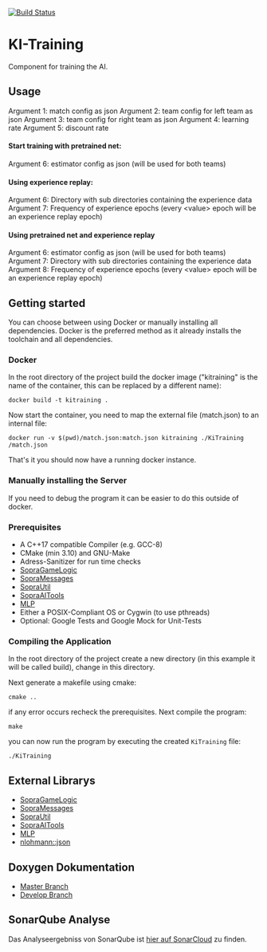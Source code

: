 [<img src="https://travis-ci.org/SoPra-Team-10/KI-Training.svg?branch=master" alt="Build Status">](https://travis-ci.org/SoPra-Team-10/KI-Training)
# KI-Training
Component for training the AI.

## Usage
Argument 1: match config as json
Argument 2: team config for left team as json
Argument 3: team config for right team as json
Argument 4: learning rate
Argument 5: discount rate

#### Start training with pretrained net: ####
Argument 6: estimator config as json (will be used for both teams)

#### Using experience replay: ####
Argument 6: Directory with sub directories containing the experience data
Argument 7: Frequency of experience epochs (every \<value\> epoch will be an experience replay epoch)

#### Using pretrained net and experience replay ####
Argument 6: estimator config as json (will be used for both teams)
Argument 7: Directory with sub directories containing the experience data
Argument 8: Frequency of experience epochs (every \<value\> epoch will be an experience replay epoch)

## Getting started
You can choose between using Docker or manually installing all dependencies.
Docker is the preferred method as it already installs the toolchain
and all dependencies.

### Docker
In the root directory of the project build the docker image
("kitraining" is the name of the container, this can be replaced by a
different name):
```
docker build -t kitraining .
```

Now start the container, you need to map the
external file (match.json) to an internal file:
```
docker run -v $(pwd)/match.json:match.json kitraining ./KiTraining /match.json
```
That's it you should now have a running docker instance.

### Manually installing the Server
If you need to debug the program it can be easier to do this outside
of docker.

### Prerequisites
 * A C++17 compatible Compiler (e.g. GCC-8)
 * CMake (min 3.10) and GNU-Make
 * Adress-Sanitizer for run time checks
 * [SopraGameLogic](https://github.com/SoPra-Team-10/GameLogic)
 * [SopraMessages](https://github.com/SoPra-Team-10/Messages)
 * [SopraUtil](https://github.com/SoPra-Team-10/Util)
 * [SopraAITools](https://github.com/SoPra-Team-10/AITools)
 * [MLP](https://github.com/aul12/MLP)
 * Either a POSIX-Compliant OS or Cygwin (to use pthreads)
 * Optional: Google Tests and Google Mock for Unit-Tests

### Compiling the Application
In the root directory of the project create a new directory
(in this example it will be called build), change in this directory.

Next generate a makefile using cmake:
```
cmake ..
```
if any error occurs recheck the prerequisites. Next compile the program:
```
make
```
you can now run the program by executing the created `KiTraining` file:
```
./KiTraining
```



## External Librarys
 * [SopraGameLogic](https://github.com/SoPra-Team-10/GameLogic)
 * [SopraMessages](https://github.com/SoPra-Team-10/Messages)
 * [SopraUtil](https://github.com/SoPra-Team-10/Util)
 * [SopraAITools](https://github.com/SoPra-Team-10/AITools)
 * [MLP](https://github.com/aul12/MLP)
 * [nlohmann::json](https://github.com/nlohmann/json)

## Doxygen Dokumentation
- [Master Branch](https://sopra-team-10.github.io/KI-Training/master/html/index.html)
- [Develop Branch](https://sopra-team-10.github.io/KI-Training/develop/html/index.html)

## SonarQube Analyse
Das Analyseergebniss von SonarQube ist [hier auf SonarCloud](https://sonarcloud.io/dashboard?id=SoPra-Team-10_KI-Training) zu finden.
